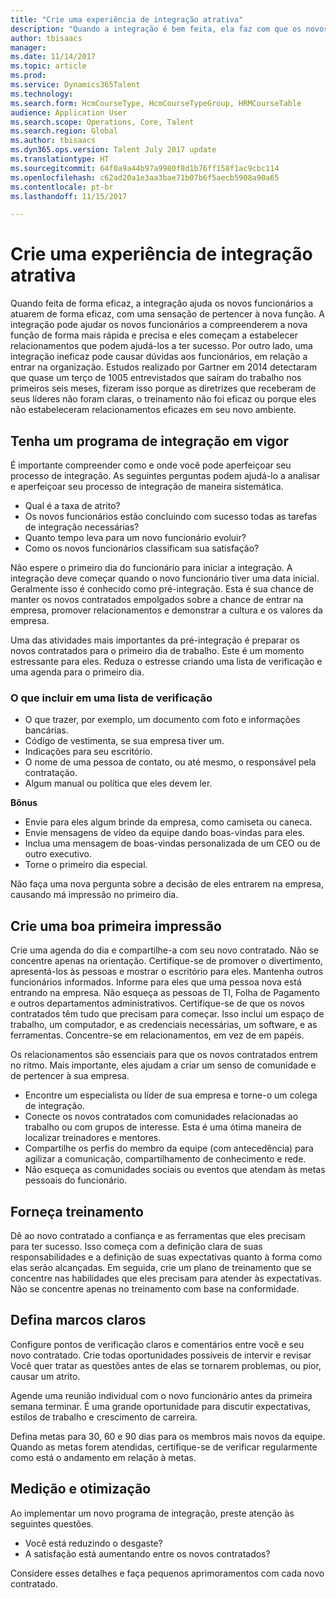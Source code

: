 ```yaml
---
title: "Crie uma experiência de integração atrativa"
description: "Quando a integração é bem feita, ela faz com que os novos funcionários sintam que pertencem à nova organização."
author: tbisaacs
manager: 
ms.date: 11/14/2017
ms.topic: article
ms.prod: 
ms.service: Dynamics365Talent
ms.technology: 
ms.search.form: HcmCourseType, HcmCourseTypeGroup, HRMCourseTable
audience: Application User
ms.search.scope: Operations, Core, Talent
ms.search.region: Global
ms.author: tbisaacs
ms.dyn365.ops.version: Talent July 2017 update
ms.translationtype: HT
ms.sourcegitcommit: 64f0a9a44b97a9980f8d1b76ff158f1ac9cbc114
ms.openlocfilehash: c62ad20a1e3aa3bae71b07b6f5aecb5908a90a65
ms.contentlocale: pt-br
ms.lasthandoff: 11/15/2017

---
```


# <a name="create-an-engaging-onboarding-experience"></a>Crie uma experiência de integração atrativa

Quando feita de forma eficaz, a integração ajuda os novos funcionários a atuarem de forma eficaz, com uma sensação de pertencer à nova função. A integração pode ajudar os novos funcionários a compreenderem a nova função de forma mais rápida e precisa e eles começam a estabelecer relacionamentos que podem ajudá-los a ter sucesso. Por outro lado, uma integração ineficaz pode causar dúvidas aos funcionários, em relação a entrar na organização. Estudos realizado por Gartner em 2014 detectaram que quase um terço de 1005 entrevistados que saíram do trabalho nos primeiros seis meses, fizeram isso porque as diretrizes que receberam de seus líderes não foram claras, o treinamento não foi eficaz ou porque eles não estabeleceram relacionamentos eficazes em seu novo ambiente.

## <a name="have-an-onboarding-program-in-place"></a>Tenha um programa de integração em vigor
É importante compreender como e onde você pode aperfeiçoar seu processo de integração. As seguintes perguntas podem ajudá-lo a analisar e aperfeiçoar seu processo de integração de maneira sistemática.

- Qual é a taxa de atrito?
- Os novos funcionários estão concluindo com sucesso todas as tarefas de integração necessárias?
- Quanto tempo leva para um novo funcionário evoluir?
- Como os novos funcionários classificam sua satisfação?

Não espere o primeiro dia do funcionário para iniciar a integração. A integração deve começar quando o novo funcionário tiver uma data inicial. Geralmente isso é conhecido como pré-integração. Esta é sua chance de manter os novos contratados empolgados sobre a chance de entrar na empresa, promover relacionamentos e demonstrar a cultura e os valores da empresa.

Uma das atividades mais importantes da pré-integração é preparar os novos contratados para o primeiro dia de trabalho. Este é um momento estressante para eles. Reduza o estresse criando uma lista de verificação e uma agenda para o primeiro dia.

### <a name="what-to-include-in-a-checklist"></a>O que incluir em uma lista de verificação

- O que trazer, por exemplo, um documento com foto e informações bancárias.
- Código de vestimenta, se sua empresa tiver um.
- Indicações para seu escritório.
- O nome de uma pessoa de contato, ou até mesmo, o responsável pela contratação.
- Algum manual ou política que eles devem ler.

**Bônus**

- Envie para eles algum brinde da empresa, como camiseta ou caneca.
- Envie mensagens de vídeo da equipe dando boas-vindas para eles.
- Inclua uma mensagem de boas-vindas personalizada de um CEO ou de outro executivo.
- Torne o primeiro dia especial.

Não faça uma nova pergunta sobre a decisão de eles entrarem na empresa, causando má impressão no primeiro dia.

## <a name="create-a-good-first-impression"></a>Crie uma boa primeira impressão

Crie uma agenda do dia e compartilhe-a com seu novo contratado. Não se concentre apenas na orientação. Certifique-se de promover o divertimento, apresentá-los às pessoas e mostrar o escritório para eles. Mantenha outros funcionários informados. Informe para eles que uma pessoa nova está entrando na empresa. Não esqueça as pessoas de TI, Folha de Pagamento e outros departamentos administrativos. Certifique-se de que os novos contratados têm tudo que precisam para começar. Isso inclui um espaço de trabalho, um computador, e as credenciais necessárias, um software, e as ferramentas. Concentre-se em relacionamentos, em vez de em papéis.

Os relacionamentos são essenciais para que os novos contratados entrem no ritmo. Mais importante, eles ajudam a criar um senso de comunidade e de pertencer à sua empresa.

- Encontre um especialista ou líder de sua empresa e torne-o um colega de integração.
- Conecte os novos contratados com comunidades relacionadas ao trabalho ou com grupos de interesse. Esta é uma ótima maneira de localizar treinadores e mentores.
- Compartilhe os perfis do membro da equipe (com antecedência) para agilizar a comunicação, compartilhamento de conhecimento e rede.
- Não esqueça as comunidades sociais ou eventos que atendam às metas pessoais do funcionário.

## <a name="provide-training"></a>Forneça treinamento

Dê ao novo contratado a confiança e as ferramentas que eles precisam para ter sucesso. Isso começa com a definição clara de suas responsabilidades e a definição de suas expectativas quanto à forma como elas serão alcançadas. Em seguida, crie um plano de treinamento que se concentre nas habilidades que eles precisam para atender às expectativas. Não se concentre apenas no treinamento com base na conformidade.

## <a name="set-clear-milestones"></a>Defina marcos claros

Configure pontos de verificação claros e comentários entre você e seu novo contratado. Crie todas oportunidades possíveis de intervir e revisar Você quer tratar as questões antes de elas se tornarem problemas, ou pior, causar um atrito.

Agende uma reunião individual com o novo funcionário antes da primeira semana terminar. É uma grande oportunidade para discutir expectativas, estilos de trabalho e crescimento de carreira.

Defina metas para 30, 60 e 90 dias para os membros mais novos da equipe. Quando as metas forem atendidas, certifique-se de verificar regularmente como está o andamento em relação à metas.

## <a name="measure-and-optimize"></a>Medição e otimização

Ao implementar um novo programa de integração, preste atenção às seguintes questões. 

- Você está reduzindo o desgaste?
- A satisfação está aumentando entre os novos contratados? 

Considere esses detalhes e faça pequenos aprimoramentos com cada novo contratado.


